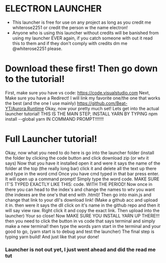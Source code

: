 # ELECTRON LAUNCHER
* This launcher is free for use on any project as long as you credit me whiterose2251 or credit the person w the name electron!
* Anyone who is using this launcher without credits will be banished from using my launcher EVER again, if you catch someone with out it read this to them and if they don't comply with credits dm me @whiterose2251 please.


# Download these first! Then go down to the tutorial!
First, make sure you have vs code: https://code.visualstudio.com
Next, Make sure you have a Redirect! I will link my favorite one/the one that works the best (and the one I use mainly) https://github.com/Beat-YT/Aurora.Runtime
Okay, now your pretty much set! Lets get into the actual launcher tutorial!
THIS IS THE MAIN STEP, INSTALL YARN BY TYPING npm install --global yarn IN COMMAND PROMPT!!!!!!!


# Full Launcher tutorial!
Okay, now what you need to do here is go into the launcher folder (install the folder by clicking the code button and click download zip (or wtv it says) 
Now that you have it installed open it and were it says the name of the folder at the top (the really long bar) click it and delete all the text up there and type in the word cmd 
Once you have cmd typed in that bar press enter. It will open up a command prompt! Simply type the word code. MAKE SURE IT'S TYPED EXACTLY LIKE THIS: code.     WITH THE PERIOD! 
Now once in there you can head to the index's and change the names to wtv you want (the indexes are the one's that end with .html)! 
Then go into main.js and change that link to your dll's download link! (Make a github acc and upload it in. then were it says the dll click on it's name in the github repo and then it will say view raw. Right click it and copy the exact link. Then upload into the launcher)
Your so close! Now MAKE SURE YOU INSTALL YARN UP THERE!!! then you need to click the button in vs code that says terminal and simply make a new terminal! then type the words yarn start in the terminal and your good to go, (yarn start is to debug and test the launcher)
The final step is typing yarn build! And just like that your done!


### Launcher is not out yet, I just went ahead and did the read me tut
